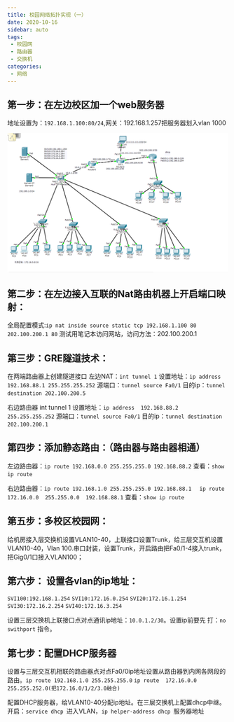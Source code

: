 ```yaml
---
title: 校园网络拓扑实现（一）
date: 2020-10-16
sidebar: auto
tags:
 - 校园网
 - 路由器
 - 交换机
categories:
 - 网络
---
```


## 第一步：在左边校区加一个web服务器

​    地址设置为：`192.168.1.100:80/24`,网关：192.168.1.257把服务器划入vlan 1000

![wl1](./wl1.png)

## 第二步：在左边接入互联的Nat路由机器上开启端口映射：

全局配置模式:`ip nat inside source static tcp 192.168.1.100 80 202.100.200.1 80`
测试用笔记本访问网站，访问方法：202.100.200.1<!--第一二步实现外网电脑访问内网特定服务器-->

## 第三步：GRE隧道技术：

在两端路由器上创建隧道接口
左边NAT：`int tunnel 1`
设置地址：`ip address  192.168.88.1 255.255.255.252`
源端口：`tunnel source Fa0/1`
目的ip：`tunnel destination 202.100.200.5`

右边路由器 int tunnel 1
设置地址：`ip address  192.168.88.2 255.255.255.252`
源端口：`tunnel source Fa0/1`
目的ip：`tunnel destination 202.100.200.1`

## 第四步：添加静态路由：（路由器与路由器相通）
左边路由器：`ip route 192.168.0.0 255.255.255.0 192.168.88.2`
查看：`show ip route`

右边路由器：`ip route 192.168.1.0 255.255.255.0 192.168.88.1`
                 `  ip route 172.16.0.0  255.255.0.0  192.168.88.1`
查看：`show ip route`

##  第五步：多校区校园网：

给机房接入层交换机设置VLAN10-40，上联接口设置Trunk，给三层交互机设置VLAN10-40，Vlan 100.串口封装，设置Trunk，开启路由把Fa0/1-4接入trunk，把Gig0/1口接入VLAN100；

## 第六步： 设置各vlan的ip地址：

`SVI100:192.168.1.254`
`SVI10:172.16.0.254`
`SVI20:172.16.1.254`
`SVI30:172.16.2.254`
`SVI40:172.16.3.254`

设置三层交换机上联接口点对点通讯ip地址：`10.0.1.2/30`。设置ip前要先
打：`no swithport` 指令。

## 第七步：配置DHCP服务器

设置与三层交互机相联的路由器点对点Fa0/0ip地址设置从路由器到内网各网段的路由。`ip route 192.168.1.0 255.255.255.0` `ip route  172.16.0.0 255.255.252.0(把172.16.0/1/2/3.0融合)`

配置DHCP服务器，给VLAN10-40分配ip地址。在三层交换机上配置dhcp中继。开启：`service dhcp `进入VLAN，`ip helper-address dhcp `服务器地址











